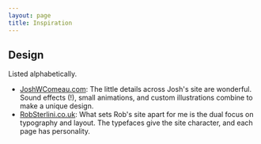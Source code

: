 ```yaml
---
layout: page
title: Inspiration
---
```


## Design

Listed alphabetically.

- [JoshWComeau.com](https://joshwcomeau.com/): The little details across Josh's site are wonderful. Sound effects (!), small animations, and custom illustrations combine to make a unique design.
- [RobSterlini.co.uk](https://robsterlini.co.uk/): What sets Rob's site apart for me is the dual focus on typography and layout. The typefaces give the site character, and each page has personality.

